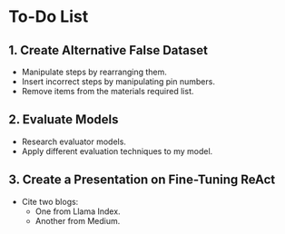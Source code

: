 # To-Do List

## 1. Create Alternative False Dataset
- Manipulate steps by rearranging them.
- Insert incorrect steps by manipulating pin numbers.
- Remove items from the materials required list.

## 2. Evaluate Models
- Research evaluator models.
- Apply different evaluation techniques to my model.

## 3. Create a Presentation on Fine-Tuning ReAct
- Cite two blogs:
    - One from Llama Index.
    - Another from Medium.